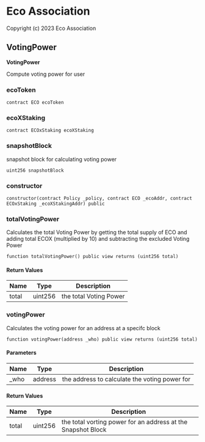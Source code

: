 # Eco Association

Copyright (c) 2023 Eco Association

## VotingPower

**VotingPower**

Compute voting power for user

### ecoToken

```solidity
contract ECO ecoToken
```

### ecoXStaking

```solidity
contract ECOxStaking ecoXStaking
```

### snapshotBlock

snapshot block for calculating voting power

```solidity
uint256 snapshotBlock
```

### constructor

```solidity
constructor(contract Policy _policy, contract ECO _ecoAddr, contract ECOxStaking _ecoXStakingAddr) public
```

### totalVotingPower

Calculates the total Voting Power by getting the total supply of ECO
and adding total ECOX (multiplied by 10) and subtracting the excluded Voting Power

```solidity
function totalVotingPower() public view returns (uint256 total)
```

#### Return Values

| Name | Type | Description |
| ---- | ---- | ----------- |
| total | uint256 | the total Voting Power |

### votingPower

Calculates the voting power for an address at a specifc block

```solidity
function votingPower(address _who) public view returns (uint256 total)
```
#### Parameters

| Name | Type | Description |
| ---- | ---- | ----------- |
| _who | address | the address to calculate the voting power for |

#### Return Values

| Name | Type | Description |
| ---- | ---- | ----------- |
| total | uint256 | the total vorting power for an address at the Snapshot Block |

